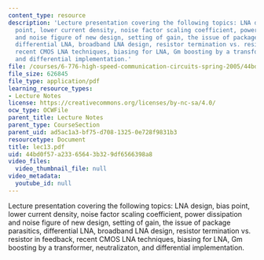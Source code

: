 ```yaml
---
content_type: resource
description: 'Lecture presentation covering the following topics: LNA design, bias
  point, lower current density, noise factor scaling coefficient, power dissipation
  and noise figure of new design, setting of gain, the issue of package parasitics,
  differential LNA, broadband LNA design, resistor termination vs. resistor in feedback,
  recent CMOS LNA techniques, biasing for LNA, Gm boosting by a transformer, neutralizaton,
  and differential implementation.'
file: /courses/6-776-high-speed-communication-circuits-spring-2005/44bd0f57a23365643b329df6566398a8_lec13.pdf
file_size: 626845
file_type: application/pdf
learning_resource_types:
- Lecture Notes
license: https://creativecommons.org/licenses/by-nc-sa/4.0/
ocw_type: OCWFile
parent_title: Lecture Notes
parent_type: CourseSection
parent_uid: ad5ac1a3-bf75-d708-1325-0e728f9831b3
resourcetype: Document
title: lec13.pdf
uid: 44bd0f57-a233-6564-3b32-9df6566398a8
video_files:
  video_thumbnail_file: null
video_metadata:
  youtube_id: null
---
```

Lecture presentation covering the following topics: LNA design, bias point, lower current density, noise factor scaling coefficient, power dissipation and noise figure of new design, setting of gain, the issue of package parasitics, differential LNA, broadband LNA design, resistor termination vs. resistor in feedback, recent CMOS LNA techniques, biasing for LNA, Gm boosting by a transformer, neutralizaton, and differential implementation.
